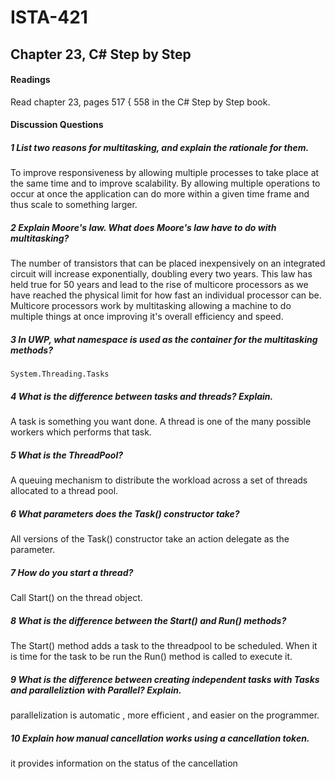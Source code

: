 # ISTA-421
## Chapter 23, C# Step by Step
#### Readings
Read chapter 23, pages 517 { 558 in the C# Step by Step book.
#### Discussion Questions

##### 1 List two reasons for multitasking, and explain the rationale for them.
To improve responsiveness by allowing multiple processes to take place at the same time and to improve scalability.  By allowing multiple operations to occur at once the application can do more within a given time frame and thus scale to something larger.

##### 2 Explain Moore's law. What does Moore's law have to do with multitasking?
The number of transistors that can be placed inexpensively on an integrated circuit will increase exponentially, doubling every two years.  This law has held true for 50 years and lead to the rise of multicore processors as we have reached the physical limit for how fast an individual processor can be.  Multicore processors work by multitasking allowing a machine to do multiple things at once improving it's overall efficiency and speed.

##### 3 In UWP, what namespace is used as the container for the multitasking methods?
`System.Threading.Tasks`

##### 4 What is the difference between tasks and threads? Explain.
A task is something you want done. A thread is one of the many possible workers which performs that task.

##### 5 What is the ThreadPool?
A queuing mechanism to distribute the workload across a set of threads allocated to a thread pool.

##### 6 What parameters does the Task() constructor take?
All versions of the Task() constructor take an action delegate as the parameter.

##### 7 How do you start a thread?
Call Start() on the thread object.

##### 8 What is the difference between the Start() and Run() methods?
The Start() method adds a task to the threadpool to be scheduled.  When it is time for the task to be run the Run() method is called to execute it.

##### 9 What is the difference between creating independent tasks with Tasks and paralleliztion with Parallel? Explain.
parallelization is automatic , more efficient , and easier on the programmer.


##### 10 Explain how manual cancellation works using a cancellation token.
it provides information on the status of the cancellation
